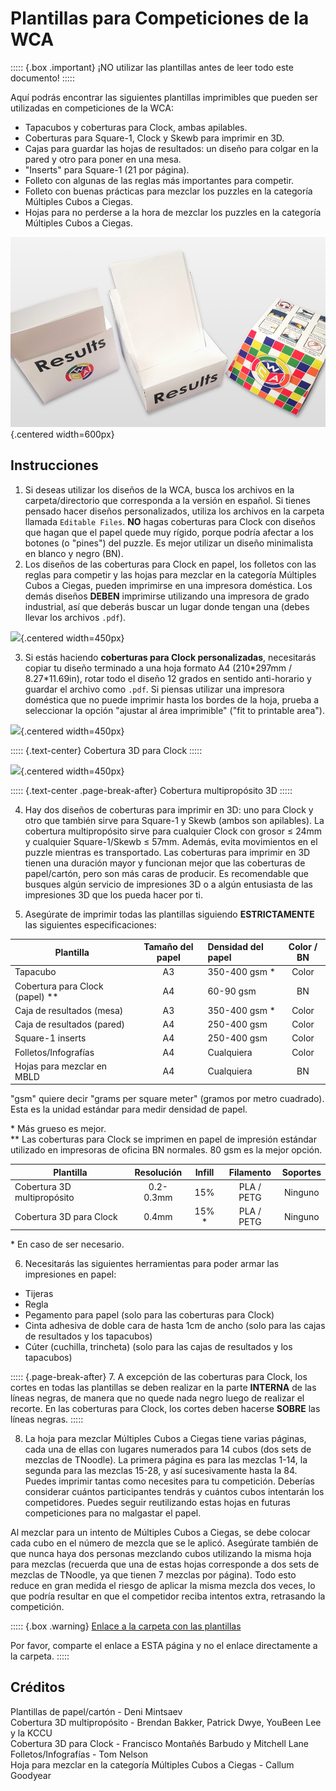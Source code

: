 # Plantillas para Competiciones de la WCA

::::: {.box .important}
¡NO utilizar las plantillas antes de leer todo este documento!
:::::

Aquí podrás encontrar las siguientes plantillas imprimibles que pueden ser utilizadas en competiciones de la WCA:

- Tapacubos y coberturas para Clock, ambas apilables.
- Coberturas para Square-1, Clock y Skewb para imprimir en 3D.
- Cajas para guardar las hojas de resultados: un diseño para colgar en la pared y otro para poner en una mesa.
- "Inserts" para Square-1 (21 por página).
- Folleto con algunas de las reglas más importantes para competir.
- Folleto con buenas prácticas para mezclar los puzzles en la categoría Múltiples Cubos a Ciegas.
- Hojas para no perderse a la hora de mezclar los puzzles en la categoría Múltiples Cubos a Ciegas.

![](images/results_boxes_and_cube_cover.jpg){.centered width=600px}

## Instrucciones

1. Si deseas utilizar los diseños de la WCA, busca los archivos en la carpeta/directorio que corresponda a la versión en español. Si tienes pensado hacer diseños personalizados, utiliza los archivos en la carpeta llamada `Editable Files`. **NO** hagas coberturas para Clock con diseños que hagan que el papel quede muy rígido, porque podría afectar a los botones (o "pines") del puzzle. Es mejor utilizar un diseño minimalista en blanco y negro (BN).
2. Los diseños de las coberturas para Clock en papel, los folletos con las reglas para competir y las hojas para mezclar en la categoría Múltiples Cubos a Ciegas, pueden imprimirse en una impresora doméstica. Los demás diseños **DEBEN** imprimirse utilizando una impresora de grado industrial, así que deberás buscar un lugar donde tengan una (debes llevar los archivos `.pdf`).

![](images/paper_clock_covers.jpg){.centered width=450px}

3. Si estás haciendo **coberturas para Clock personalizadas**, necesitarás copiar tu diseño terminado a una hoja formato A4 (210\*297mm / 8.27\*11.69in), rotar todo el diseño 12 grados en sentido anti-horario y guardar el archivo como `.pdf`. Si piensas utilizar una impresora doméstica que no puede imprimir hasta los bordes de la hoja, prueba a seleccionar la opción "ajustar al área imprimible" ("fit to printable area").

![](images/clock_in_3d_cover.jpg){.centered width=450px}

::::: {.text-center}
Cobertura 3D para Clock
:::::

![](images/sq1_in_3d_cover.jpg){.centered width=450px}

::::: {.text-center .page-break-after}
Cobertura multipropósito 3D
:::::

4. Hay dos diseños de coberturas para imprimir en 3D: uno para Clock y otro que también sirve para Square-1 y Skewb (ambos son apilables). La cobertura multipropósito sirve para cualquier Clock con grosor ≤ 24mm y cualquier Square-1/Skewb ≤ 57mm. Además, evita movimientos en el puzzle mientras es transportado. Las coberturas para imprimir en 3D tienen una duración mayor y funcionan mejor que las coberturas de papel/cartón, pero son más caras de producir. Es recomendable que busques algún servicio de impresiones 3D o a algún entusiasta de las impresiones 3D que los pueda hacer por ti.

5. Asegúrate de imprimir todas las plantillas siguiendo **ESTRICTAMENTE** las siguientes especificaciones:

| Plantilla                         | Tamaño del papel | Densidad del papel | Color / BN |
| --------------------------------- | :--------------: | :----------------- | :--------: |
| Tapacubo                          |        A3        | 350-400 gsm \*     |   Color    |
| Cobertura para Clock (papel) \*\* |        A4        | 60-90 gsm          |     BN     |
| Caja de resultados (mesa)         |        A3        | 350-400 gsm \*     |   Color    |
| Caja de resultados (pared)        |        A4        | 250-400 gsm        |   Color    |
| Square-1 inserts                  |        A4        | 250-400 gsm        |   Color    |
| Folletos/Infografías              |        A4        | Cualquiera         |   Color    |
| Hojas para mezclar en MBLD        |        A4        | Cualquiera         |     BN     |

"gsm" quiere decir "grams per square meter" (gramos por metro cuadrado). Esta es la unidad estándar para medir densidad de papel.

\* Más grueso es mejor.<br/>
\*\* Las coberturas para Clock se imprimen en papel de impresión estándar utilizado en impresoras de oficina BN normales. 80 gsm es la mejor opción.

| Plantilla                   | Resolución |  Infill  | Filamento  |  Soportes  |
| --------------------------- | :--------: | :------: | :--------: | :--------: |
| Cobertura 3D multipropósito | 0.2-0.3mm  |   15%    | PLA / PETG |  Ninguno   |
| Cobertura 3D para Clock     |   0.4mm    |   15% \* | PLA / PETG |  Ninguno   |

\* En caso de ser necesario.

6. Necesitarás las siguientes herramientas para poder armar las impresiones en papel:

- Tijeras
- Regla
- Pegamento para papel (solo para las coberturas para Clock)
- Cinta adhesiva de doble cara de hasta 1cm de ancho (solo para las cajas de resultados y los tapacubos)
- Cúter (cuchilla, trincheta) (solo para las cajas de resultados y los tapacubos)

::::: {.page-break-after}
7. A excepción de las coberturas para Clock, los cortes en todas las plantillas se deben realizar en la parte **INTERNA** de las líneas negras, de manera que no quede nada negro luego de realizar el recorte. En las coberturas para Clock, los cortes deben hacerse **SOBRE** las líneas negras.
:::::

8. La hoja para mezclar Múltiples Cubos a Ciegas tiene varias páginas, cada una de ellas con lugares numerados para 14 cubos (dos sets de mezclas de TNoodle). La primera página es para las mezclas 1-14, la segunda para las mezclas 15-28, y así sucesivamente hasta la 84. Puedes imprimir tantas como necesites para tu competición. Deberías considerar cuántos participantes tendrás y cuántos cubos intentarán los competidores. Puedes seguir reutilizando estas hojas en futuras competiciones para no malgastar el papel.

Al mezclar para un intento de Múltiples Cubos a Ciegas, se debe colocar cada cubo en el número de mezcla que se le aplicó. Asegúrate también de que nunca haya dos personas mezclando cubos utilizando la misma hoja para mezclas (recuerda que una de estas hojas corresponde a dos sets de mezclas de TNoodle, ya que tienen 7 mezclas por página). Todo esto reduce en gran medida el riesgo de aplicar la misma mezcla dos veces, lo que podría resultar en que el competidor reciba intentos extra, retrasando la competición.

::::: {.box .warning}
[Enlace a la carpeta con las plantillas](https://drive.google.com/drive/folders/1EVqEWSqruZ8_vEJpUmqhFUqaikzgUkkP)

Por favor, comparte el enlace a ESTA página y no el enlace directamente a la carpeta.
:::::

## Créditos

Plantillas de papel/cartón - Deni Mintsaev<br/>
Cobertura 3D multipropósito - Brendan Bakker, Patrick Dwye, YouBeen Lee y la KCCU<br/>
Cobertura 3D para Clock - Francisco Montañés Barbudo y Mitchell Lane<br/>
Folletos/Infografías - Tom Nelson<br/>
Hoja para mezclar en la categoría Múltiples Cubos a Ciegas - Callum Goodyear
